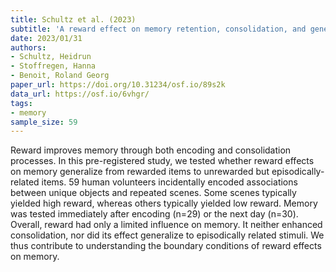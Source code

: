 ```yaml
---
title: Schultz et al. (2023)
subtitle: 'A reward effect on memory retention, consolidation, and generalization?'
date: 2023/01/31
authors:
- Schultz, Heidrun
- Stoffregen, Hanna
- Benoit, Roland Georg
paper_url: https://doi.org/10.31234/osf.io/89s2k
data_url: https://osf.io/6vhgr/
tags:
- memory
sample_size: 59
---
```


Reward improves memory through both encoding and consolidation processes. In this pre-registered study, we tested whether reward effects on memory generalize from rewarded items to unrewarded but episodically-related items. 59 human volunteers incidentally encoded associations between unique objects and repeated scenes. Some scenes typically yielded high reward, whereas others typically yielded low reward. Memory was tested immediately after encoding (n=29) or the next day (n=30). Overall, reward had only a limited influence on memory. It neither enhanced consolidation, nor did its effect generalize to episodically related stimuli. We thus contribute to understanding the boundary conditions of reward effects on memory.
